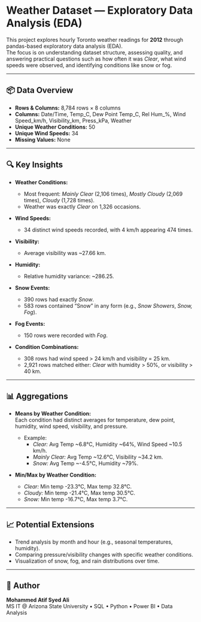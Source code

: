 # Weather Dataset — Exploratory Data Analysis (EDA)

This project explores hourly Toronto weather readings for **2012** through pandas-based exploratory data analysis (EDA).  
The focus is on understanding dataset structure, assessing quality, and answering practical questions such as how often it was *Clear*, what wind speeds were observed, and identifying conditions like snow or fog.

---

## 📦 Data Overview

- **Rows & Columns:** 8,784 rows × 8 columns  
- **Columns:** Date/Time, Temp_C, Dew Point Temp_C, Rel Hum_%, Wind Speed_km/h, Visibility_km, Press_kPa, Weather  
- **Unique Weather Conditions:** 50  
- **Unique Wind Speeds:** 34  
- **Missing Values:** None  

---

## 🔍 Key Insights

- **Weather Conditions:**  
  - Most frequent: *Mainly Clear* (2,106 times), *Mostly Cloudy* (2,069 times), *Cloudy* (1,728 times).  
  - Weather was exactly *Clear* on 1,326 occasions.  

- **Wind Speeds:**  
  - 34 distinct wind speeds recorded, with 4 km/h appearing 474 times.  

- **Visibility:**  
  - Average visibility was ~27.66 km.  

- **Humidity:**  
  - Relative humidity variance: ~286.25.  

- **Snow Events:**  
  - 390 rows had exactly *Snow*.  
  - 583 rows contained “Snow” in any form (e.g., *Snow Showers*, *Snow, Fog*).  

- **Fog Events:**  
  - 150 rows were recorded with *Fog*.  

- **Condition Combinations:**  
  - 308 rows had wind speed > 24 km/h and visibility = 25 km.  
  - 2,921 rows matched either: *Clear* with humidity > 50%, or visibility > 40 km.  

---

## 📊 Aggregations

- **Means by Weather Condition:**  
  Each condition had distinct averages for temperature, dew point, humidity, wind speed, visibility, and pressure.  
  - Example:  
    - *Clear:* Avg Temp ~6.8°C, Humidity ~64%, Wind Speed ~10.5 km/h.  
    - *Mainly Clear:* Avg Temp ~12.6°C, Visibility ~34.2 km.  
    - *Snow:* Avg Temp ~-4.5°C, Humidity ~79%.  

- **Min/Max by Weather Condition:**  
  - *Clear:* Min temp -23.3°C, Max temp 32.8°C.  
  - *Cloudy:* Min temp -21.4°C, Max temp 30.5°C.  
  - *Snow:* Min temp -16.7°C, Max temp 3.7°C.  

---

## 📈 Potential Extensions

- Trend analysis by month and hour (e.g., seasonal temperatures, humidity).  
- Comparing pressure/visibility changes with specific weather conditions.  
- Visualization of snow, fog, and rain distributions over time.  

---

## 👤 Author

**Mohammed Atif Syed Ali**  
MS IT @ Arizona State University • SQL • Python • Power BI • Data Analysis


